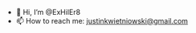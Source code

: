 - 👋 Hi, I’m @ExHilEr8
- 📫 How to reach me: justinkwietniowski@gmail.com

<!---
ExHilEr8/ExHilEr8 is a ✨ special ✨ repository because its `README.md` (this file) appears on your GitHub profile.
You can click the Preview link to take a look at your changes.
--->
